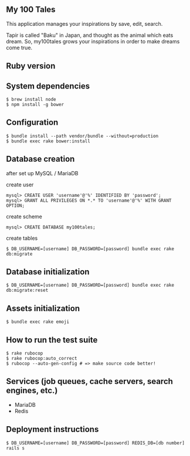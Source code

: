 ## My 100 Tales

This application manages your inspirations by save, edit, search.

Tapir is called "Baku" in Japan, and thought as the animal which eats dream.
So, my100tales grows your inspirations in order to make dreams come true.

## Ruby version

## System dependencies

```
$ brew install node
$ npm install -g bower
```

## Configuration

```
$ bundle install --path vendor/bundle --without=production
$ bundle exec rake bower:install
```

## Database creation

after set up MySQL / MariaDB

create user

```
mysql> CREATE USER 'username'@'%' IDENTIFIED BY 'password';
mysql> GRANT ALL PRIVILEGES ON *.* TO 'username'@'%' WITH GRANT OPTION;
```

create scheme

```
mysql> CREATE DATABASE my100tales;
```

create tables

```
$ DB_USERNAME=[username] DB_PASSWORD=[password] bundle exec rake db:migrate
```

## Database initialization

```
$ DB_USERNAME=[username] DB_PASSWORD=[password] bundle exec rake db:migrate:reset
```

## Assets initialization

```
$ bundle exec rake emoji
```

## How to run the test suite

```
$ rake rubocop
$ rake rubocop:auto_correct
$ rubocop --auto-gen-config # => make source code better!
```

## Services (job queues, cache servers, search engines, etc.)

- MariaDB
- Redis

## Deployment instructions

```
$ DB_USERNAME=[username] DB_PASSWORD=[password] REDIS_DB=[db number] rails s
```

